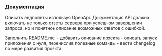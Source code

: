 ### Документация

Описать эндпойнты используя OpenApi. Документация API должна включать не только ответы сервера при успешном завершении запроса, но и понятное описание возможных ответов с ошибкой.

Заполнить README.md:
    - добавить описание проекта
    - описать запуск приложения с нуля, перечислив полезные команды
    - вести changelog по мере развития проекта